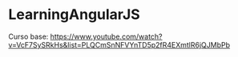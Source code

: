 # LearningAngularJS

Curso base: https://www.youtube.com/watch?v=VcF7SySRkHs&list=PLQCmSnNFVYnTD5p2fR4EXmtlR6jQJMbPb
